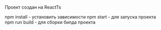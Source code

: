 Проект создан на ReactTs

npm install - установить зависимости
npm start - для запуска проекта
npm run build   - для сборки билда проекта
